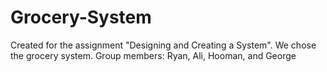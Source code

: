 # Grocery-System
Created for the assignment "Designing and Creating a System". We chose the grocery system. 
Group members: Ryan, Ali, Hooman, and George
